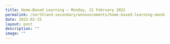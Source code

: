 ```yaml
---
title: Home–Based Learning – Monday, 21 February 2022
permalink: /northland-secondary/announcements/home-based-learning-monday-21-february-2022/
date: 2022-02-15
layout: post
description: ""
image: ""
---
```

